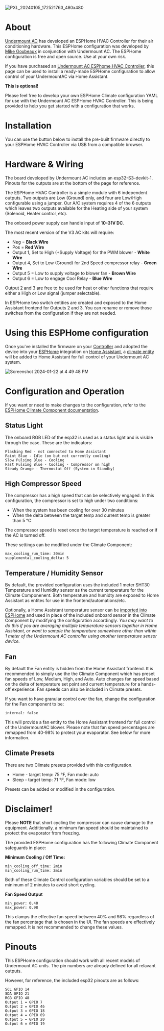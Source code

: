 
![PXL_20240105_172521763_480x480](https://github.com/mikegoubeaux/UndermountAC/assets/9661510/37b48cda-64d1-40a0-bc20-0e199065ab30)

# About

[Undermount AC](https://undermountac.com) has developed an ESPHome HVAC Controller for their air conditioning hardware. This ESPHome configuration was developed by [Mike Goubeaux](https://github.com/mikegoubeaux) in conjunction with Undermount AC. The ESPHome configuration is free and open source. Use at your own risk.

If you have purchased an [Undermount AC ESPhome HVAC Controller](https://undermountac.com/pages/hass), this page can be used to install a ready-made ESPHome configuration to allow control of your UndermountAC via Home Assistant.

**This is optional!** 

Please feel free to develop your own ESPHome Climate configuration YAML for use with the Undermount AC ESPHome HVAC Controller. This is being provided to help you get started with a configuration that works.

# Installation

You can use the button below to install the pre-built firmware directly to your ESPHome HVAC Controller via USB from a compatible browser.

<esp-web-install-button manifest="./manifest.json"></esp-web-install-button>

<script type="module" src="https://unpkg.com/esp-web-tools@9/dist/web/install-button.js?module"></script>

# Hardware & Wiring

The board developed by Undermount AC includes an esp32-S3-devkit-1. Pinouts for the outputs are at the bottom of the page for reference.

The ESPHome HVAC Controller is a simple module with 6 independent outputs. Two outputs are Low (Ground) only, and four are Low/High configurable using a jumper. Our A/C system requires 4 of the 6 outputs which leaves two outputs available for the Heating side of your system (Solenoid, Heater control, etc).

The onboard power supply can handle input of **10-31V DC**.

The most recent version of the V3 AC kits will require:
- Neg = **Black Wire**
- Pos = **Red Wire**
- Output 1, Set to High (+Supply Voltage) for the PWM blower - **White Wire**
- Output 4, Set to Low (Ground) for 2nd Speed compressor relay - **Green Wire**
- Output 5 = Low to supply voltage to blower fan - **Brown Wire**
- Output 6 = Low to engage Cool Relay - **Blue Wire**

Output 2 and 3 are free to be used for heat or other functions that require either a High or Low signal (jumper selectable).

In ESPHome two switch entities are created and exposed to the Home Assistant frontend for Outputs 2 and 3. You can rename or remove those switches from the configuration if they are not needed.


# Using this ESPHome configuration

Once you've installed the firmware on your [Controller](https://undermountac.com/pages/hass) and adopted the device into your [ESPHome](https://esphome.io) integration on [Home Assistant](https://www.home-assistant.io), a [climate entity](https://esphome.io/components/climate/) will be added to Home Assistant for full control of your Undermount AC system.

![Screenshot 2024-01-22 at 4 49 48 PM](https://github.com/mikegoubeaux/UndermountAC/assets/9661510/8054f70b-17a0-45c2-9f98-bd88c766dda4)


# Configuration and Operation

If you want or need to make changes to the configuration, refer to the [ESPHome Climate Component documentation](https://esphome.io/components/climate/index.html).

## Status Light

The onboard RGB LED of the esp32 is used as a status light and is visible through the case. These are the indicators:
```
Flashing Red - not connected to Home Assistant
Faint Blue - Idle (on but not currently cooling)
Slow Pulsing Blue - Cooling
Fast Pulsing Blue - Cooling - Compressor on high
Steady Orange - Thermostat Off (System in Standby)
```

## High Compressor Speed

The compressor has a high speed that can be selectively engaged. In this configuration, the compressor is set to high under two conditions:

- When the system has been cooling for over 30 minutes
- When the delta between the target temp and current temp is greater than 5 °C

The compressor speed is reset once the target temperature is reached or if the AC is turned off.

These settings can be modified under the Climate Component:
```
max_cooling_run_time: 30min
supplemental_cooling_delta: 5
```

## Temperature / Humidity Sensor

By default, the provided configuration uses the included 1 meter SHT30 Temperature and Humidity sensor as the current temperature for the Climate Componenent. Both temperature and humidty are exposed to Home Assistant as entites for use in the frontend/automations/etc. 

Optionally, a Home Assistant temperature sensor can be [imported into ESPHome](https://esphome.io/components/sensor/homeassistant.html) and used in place of the included onboard sensor in the Climate Component by modifying the configuration accordingly. _You may want to do this if you are averaging multiple temperature sensors together in Home Assistant, or want to sample the temperature somewhere other than within 1 meter of the Undermount AC controller using another temperature sensor device._

## Fan

By default the Fan entity is hidden from the Home Assistant frontend. It is recommended to simply use the the Climate Component which has preset fan speeds of Low, Medium, High, and Auto. Auto changes fan speed based on the delta of temperature set point and current temperature for a hands-off experience. Fan speeds can also be included in Climate presets.

If you want to have granular control over the fan, change the configuration for the Fan component to be:
```
internal: false
```
This will provide a fan entity to the Home Assistant frontend for full control of the UndermountAC blower. Please note that fan speed percentages are remapped from 40-98% to protect your evaporator. See below for more information. 

## Climate Presets

There are two Climate presets provided with this configuration.

- Home - target temp: 75 °F, Fan mode: auto
- Sleep - target temp: 71 °F, Fan mode: low

Presets can be added or modified in the configuration.

# Disclaimer!

Please **NOTE** that short cycling the compressor can cause damage to the equipment. Additionally, a minimum fan speed should be maintained to protect the evaporator from freezing.

The provided ESPHome configuration has the following Climate Component safeguards in place:

**Minimum Cooling / Off Time:**
```
min_cooling_off_time: 2min
min_cooling_run_time: 2min
```
Both of these Climate Control configuration variables should be set to a minimum of 2 minutes to avoid short cycling.

**Fan Speed Output**

```
min_power: 0.40
max_power: 0.98
```

This clamps the effective fan speed between 40% and 98% regardless of the fan percentage that is chosen in the UI. The fan speeds are effectively remapped. It is not recommended to change these values.

# Pinouts

This ESPHome configuration should work with all recent models of Undermount AC units. The pin numbers are already defined for all relavant outputs.

However, for reference, the included esp32 pinouts are as follows:
```
SCL GPIO 14
SDA GPIO 21
RGB GPIO 48
Output 1 = GPIO 7
Output 2 = GPIO 46
Output 3 = GPIO 18
Output 4 = GPIO 09
Output 5 = GPIO 20
Output 6 = GPIO 19
```
